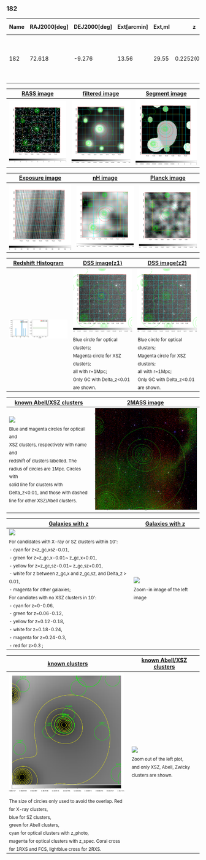 <div STYLE="page-break-after: always;"></div>

### 182

|Name|RAJ2000[deg]|DEJ2000[deg] |Ext[arcmin]| Ext,ml | z | z_src| C|GC(XSZ,Delta_z<0.01)| GC(OPT,Delta_z<0.01)|GC| R_sig[arcmin] | R500[arcmin] | R500[Mpc]| CRsig[c/s] | CR500[c/s] |L500[1E44 erg/s]|F500[1E-12 erg/s/cm^2]| M500[1E14 Msun]|Tx[keV]|Cnt_sig|Beta|Rc[arcmin]|Comment|Alias|
|---|---|---|---|---|---|------|---|--------|---------|----------|---|---|---|---|---|---|---|---|---|---|---|---|---|---|
|182| 72.618| -9.276| 13.56| 29.55| 0.2252(0.000)| -| G| -| -| A, W| 21.244| 5.456| 1.184| 0.194(0.067)| 0.173(0.060)| 4.964(2.237)| 3.310(1.491)| 5.91(1.25)| 6.90(0.93)| 99.9| 0.724(-0.132+0.164)| 8.654(-2.391+2.453)| An Abell cluster with $z$ = 0.2244 and offset = 0.58 Mpc| t515|

|[RASS image](../image/182/182_img.pdf)|[filtered image](../image/182/182_fil.pdf)|[Segment image](../image/182/182_seg.pdf)|
|-------------------|--------------------|-------------------|
| <img src="../image/182/182_img.png" width="300">  | <img src="../image/182/182_fil.png" width="300">   | <img src="../image/182/182_seg.png" width="300">  |

|[Exposure image](../image/182/182_mex.pdf)| [nH image](../image/182/182_nh.pdf)| [Planck image](../image/182/182_p.pdf)|
|-------------------|--------------------|-------------------|
|<img src="../image/182/182_mex.png" width="300">   | <img src="../image/182/182_nh.png" width="300">    | <img src="../image/182/182_p.png" width="300"> |

|[Redshift Histogram](../image/182/182_zg.pdf) | [DSS image(z1)](../image/182/182_dss_z1.pdf)      |  [DSS image(z2)](../image/182/182_dss_z2.pdf)    |
|-------------------|--------------------|-------------------|
|<img src="../image/182/182_zg.png" width="300"> |<img src="../image/182/182_dss_z1.png" width="300"> <sub><br>Blue circle for optical clusters; <br>Magenta circle for XSZ clusters; <br>all with r=1Mpc; <br>Only GC with Delta_z<0.01 are shown. </sub>| <img src="../image/182/182_dss_z2.png" width="300"><sub><br>Blue circle for optical clusters; <br>Magenta circle for XSZ clusters; <br>all with r=1Mpc; <br>Only GC with Delta_z<0.01 are shown. </sub> |

|[known Abell/XSZ clusters](../image/182/182_m.pdf) | [2MASS image](../image/182/182_2mass.pdf)      |
|-------------------|-------------------|
|<img src=../image/182/182_m.png width="300"> <br><sub>Blue and magenta circles for optical and <br>XSZ clusters, respectively with name and <br>redshift of clusters labelled. The <br>radius of circles are 1Mpc. Circles with <br>solid line for clusters with <br>Delta_z<0.01, and those with dashed <br>line for other XSZ/Abell clusters.        </sub>|<img src="../image/182/182_2mass.png" width="300">  |

|[Galaxies with z](../image/182/182_opt_ned.pdf) |[Galaxies with z](../image/182/182_opt_ned_zoom.pdf) |
|-------------------|-------------------|
| <img src=../image/182/182_opt_ned.png width="300"> <br><sub> For candidates with X-ray or SZ clusters within 10': <br> - cyan for z<z_gc,xsz-0.01, <br> - green for z=z_gc,x-0.01~ z_gc,x+0.01, <br> - yellow for z=z_gc,sz-0.01~ z_gc,sz+0.01, <br> - white for z between z_gc,x and z_gc,sz, and Delta_z > 0.01, <br> - magenta for other galaxies; <br>For candiates with no XSZ clusters in 10': <br> - cyan for z=0-0.06, <br> - green for z=0.06-0.12, <br> - yellow for z=0.12-0.18, <br> - white for z=0.18-0.24, <br> - magenta for z=0.24-0.3, <br> - red for z>0.3 ;  </sub>|<img src=../image/182/182_opt_ned_zoom.png width="300">  <br><sub> Zoom-in image of the left image</sub>|

|[known clusters](../image/182/182_gc.pdf) |[known Abell/XSZ clusters](../image/182/182_gc_large.pdf) |
|-------------------|-------------------|
| <img src=../image/182/182_gc.png width="300"> <br><sub> The size of circles only used to avoid the overlap. Red for X-ray clusters, <br> blue for SZ clusters, <br> green for Abell clusters, <br> cyan for optical clusters with z_photo, <br> magenta for optical clusters with z_spec. Coral cross for 1RXS and FCS, lightblue cross for 2RXS. </sub>|<img src=../image/182/182_gc_large.png width="300"> <br><sub> Zoom out of the left plot, <br> and only XSZ, Abell, Zwicky clusters are shown. </sub> |



